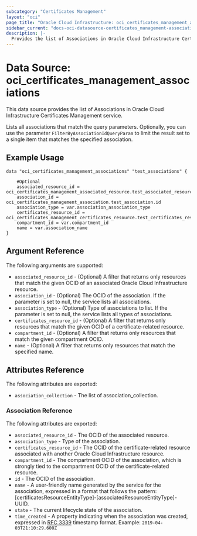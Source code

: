 ```yaml
---
subcategory: "Certificates Management"
layout: "oci"
page_title: "Oracle Cloud Infrastructure: oci_certificates_management_associations"
sidebar_current: "docs-oci-datasource-certificates_management-associations"
description: |-
  Provides the list of Associations in Oracle Cloud Infrastructure Certificates Management service
---
```


# Data Source: oci_certificates_management_associations
This data source provides the list of Associations in Oracle Cloud Infrastructure Certificates Management service.

Lists all associations that match the query parameters.
Optionally, you can use the parameter `FilterByAssociationIdQueryParam` to limit the result set to a single item that matches the specified association.


## Example Usage

```hcl
data "oci_certificates_management_associations" "test_associations" {

	#Optional
	associated_resource_id = oci_certificates_management_associated_resource.test_associated_resource.id
	association_id = oci_certificates_management_association.test_association.id
	association_type = var.association_association_type
	certificates_resource_id = oci_certificates_management_certificates_resource.test_certificates_resource.id
	compartment_id = var.compartment_id
	name = var.association_name
}
```

## Argument Reference

The following arguments are supported:

* `associated_resource_id` - (Optional) A filter that returns only resources that match the given OCID of an associated Oracle Cloud Infrastructure resource.
* `association_id` - (Optional) The OCID of the association. If the parameter is set to null, the service lists all associations.
* `association_type` - (Optional) Type of associations to list. If the parameter is set to null, the service lists all types of associations.
* `certificates_resource_id` - (Optional) A filter that returns only resources that match the given OCID of a certificate-related resource.
* `compartment_id` - (Optional) A filter that returns only resources that match the given compartment OCID.
* `name` - (Optional) A filter that returns only resources that match the specified name.


## Attributes Reference

The following attributes are exported:

* `association_collection` - The list of association_collection.

### Association Reference

The following attributes are exported:

* `associated_resource_id` - The OCID of the associated resource.
* `association_type` - Type of the association.
* `certificates_resource_id` - The OCID of the certificate-related resource associated with another Oracle Cloud Infrastructure resource.
* `compartment_id` - The compartment OCID of the association, which is strongly tied to the compartment OCID of the certificate-related resource.
* `id` - The OCID of the association.
* `name` - A user-friendly name generated by the service for the association, expressed in a format that follows the pattern: [certificatesResourceEntityType]-[associatedResourceEntityType]-UUID. 
* `state` - The current lifecycle state of the association.
* `time_created` - A property indicating when the association was created, expressed in [RFC 3339](https://tools.ietf.org/html/rfc3339) timestamp format. Example: `2019-04-03T21:10:29.600Z` 


